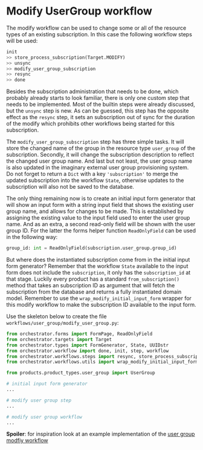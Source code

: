# Modify UserGroup workflow

The modify workflow can be used to change some or all of the resource types of
an existing subscription. In this case the following workflow steps will be
used:

```python
init
>> store_process_subscription(Target.MODIFY)
>> unsync
>> modify_user_group_subscription
>> resync
>> done
```

Besides the subscription administration that needs to be done, which probably
already starts to look familiar, there is only one custom step that needs to be
implemented. Most of the builtin steps were already discussed, but the `unsync`
step is new. As can be guessed, this step has the opposite effect as the
`resync` step, it sets an subscription out of sync for the duration of the
modify which prohibits other workflows being started for this subscription.

The `modify_user_group_subscription` step has three simple tasks. It will store
the changed name of the group in the resource type `user_group` of the
subscription. Secondly, it will change the subscription description to reflect
the changed user group name. And last but not least, the user group name is
also updated in the imaginary external user group provisioning system. Do not
forget to return a `Dict` with a key `'subscription'` to merge the updated
subscription into the workflow `State`, otherwise updates to the subscription
will also not be saved to the database.

The only thing remaining now is to create an initial input form generator that
will show an input form with a string input field that shows the existing user
group name, and allows for changes to be made. This is established by assigning
the existing value to the input field used to enter the user group name. And as
an extra, a second read-only field will be shown with the user group ID. For
the latter the forms helper function `ReadOnlyField` can be used in the
following way:

```python
group_id: int = ReadOnlyField(subscription.user_group.group_id)
```

But where does the instantiated subscription come from in the initial input
form generator? Remember that the workflow `State` available to the input form
does not include the `subscription`, it only has the `subscription_id` at that
stage. Luckily every product has a standard `from_subscription()` method that
takes an subscription ID as argument that will fetch the subscription from the
database and returns a fully instantiated domain model.  Remember to use the
`wrap_modify_initial_input_form` wrapper for this modify workflow to make the
subscription ID available to the input form.

Use the skeleton below to create the file
`workflows/user_group/modify_user_group.py`:

```python
from orchestrator.forms import FormPage, ReadOnlyField
from orchestrator.targets import Target
from orchestrator.types import FormGenerator, State, UUIDstr
from orchestrator.workflow import done, init, step, workflow
from orchestrator.workflows.steps import resync, store_process_subscription, unsync
from orchestrator.workflows.utils import wrap_modify_initial_input_form

from products.product_types.user_group import UserGroup

# initial input form generator
...

# modify user group step
...

# modify user group workflow
...
```

**Spoiler**: for inspiration look at an example implementation of the [user
group modfiy workflow ](https://github.com/workfloworchestrator/example-orchestrator-beginner/blob/main/workflows/user_group/modify_user_group.py)
